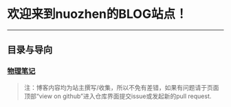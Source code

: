 # 欢迎来到nuozhen的BLOG站点！
***
## 目录与导向

### [物理笔记](/blogs/physical/)


> 注：博客内容均为站主撰写/收集，所以不免有差错，如果有问题请于页面顶部“view on github”进入仓库界面提交issue或发起新的pull request.

